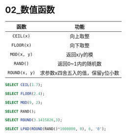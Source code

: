 # 02_数值函数

|     函数      |               功能               |
| :-----------: | :------------------------------: |
|   `CEIL(x)`   |             向上取整             |
|  `FLOOR(x)`   |             向下取整             |
|  `MOD(x, y)`  |           返回x/y的模            |
|   `RAND()`    |        返回0~1内的随机数         |
| `ROUND(x, y)` | 求参数x四舍五入的值，保留y位小数 |

```sql
SELECT CEIL(1.7);

SELECT FLOOR(2.4);

SELECT MOD(9, 2);

SELECT RAND();

SELECT ROUND(3.1415826,3);

SELECT LPAD(ROUND(RAND()*1000000, 0), 6, '0');
```

